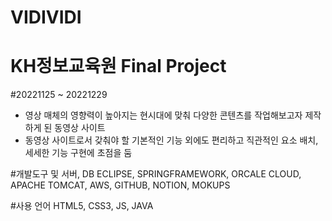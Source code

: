 # VIDIVIDI
# KH정보교육원 Final Project
#20221125 ~ 20221229

- 영상 매체의 영향력이 높아지는 현시대에 맞춰 다양한 콘텐츠를 작업해보고자 제작하게 된 동영상 사이트
- 동영상 사이트로서 갖춰야 할 기본적인 기능 외에도 편리하고 직관적인 요소 배치, 세세한 기능 구현에 초점을 둠

#개발도구 및 서버, DB
ECLIPSE, SPRINGFRAMEWORK, ORCALE CLOUD, APACHE TOMCAT, AWS, GITHUB, NOTION, MOKUPS 

#사용 언어
HTML5, CSS3, JS, JAVA


 


